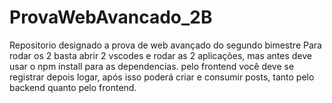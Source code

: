 # ProvaWebAvancado_2B
Repositorio designado a prova de web avançado do segundo bimestre
Para rodar os 2 basta abrir 2 vscodes e rodar as 2 aplicações, mas antes deve usar o npm install para as dependencias.
pelo frontend você deve se registrar depois logar, após isso poderá criar e consumir posts, tanto pelo backend quanto pelo frontend.

